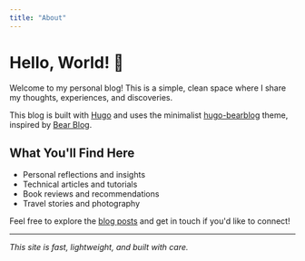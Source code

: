 ```yaml
---
title: "About"
---
```


# Hello, World! 👋

Welcome to my personal blog! This is a simple, clean space where I share my thoughts, experiences, and discoveries.

This blog is built with [Hugo](https://gohugo.io) and uses the minimalist [hugo-bearblog](https://github.com/janraasch/hugo-bearblog) theme, inspired by [Bear Blog](https://bearblog.dev).

## What You'll Find Here

- Personal reflections and insights
- Technical articles and tutorials
- Book reviews and recommendations
- Travel stories and photography

Feel free to explore the [blog posts](/blog/) and get in touch if you'd like to connect!

---

*This site is fast, lightweight, and built with care.*